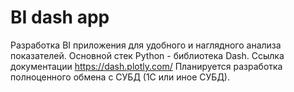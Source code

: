 # BI dash app

Разработка BI приложения для удобного и наглядного анализа показателей. 
Основной стек Python - библиотека Dash. Ссылка документации https://dash.plotly.com/
Планируется разработка полноценного обмена с СУБД (1С или иное СУБД).
